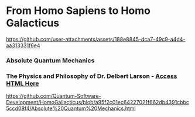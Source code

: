 # From Homo Sapiens to Homo Galacticus 
 


https://github.com/user-attachments/assets/188e8845-dca7-49c9-a4d4-aa313331f6e4


### Absolute Quantum Mechanics


### The Physics and Philosophy of Dr. Delbert Larson - [Access HTML Here]()

https://github.com/Quantum-Software-Development/HomoGallacticus/blob/a95f2c01ec64227021f662db4391cbbc5ccd08f4/Absolute%20Quantum%20Mechanics.html

